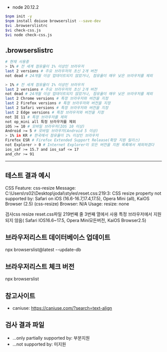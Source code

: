 - node 20.12.2

```bash
$npm init -y
$npm install doiuse browserslist --save-dev
$vi .browserslistrc
$vi check-css.js
$vi node check-css.js
```

## .browserslistrc

```bash
# 현재 사용중
> 1% # 전 세계 점유율이 1% 이상인 브라우저
last 2 versions # 주요 브라우저의 초신 2개 버전
not dead # 24개월 이상 업데이트되지 않았거나, 점유율이 매우 낮은 브라우저를 제외
```

```bash
> 1% # 전 세계 점유율이 1% 이상인 브라우저
last 2 versions # 주요 브라우저의 초신 2개 버전
not dead # 24개월 이상 업데이트되지 않았거나, 점유율이 매우 낮은 브라우저를 제외
last 2 Chrome versions # 특정 브라우저와 버전을 지정
last 2 Firefox versions # 특정 브라우저와 버전을 지정
last 2 Safari versions # 특정 브라우저와 버전을 지정
last 2 Edge versions # 특정 브라우저와 버전을 지정
not IE 11 # 특정 브라우저를 제외
not op_mini all 특정 브라우저를 제외
iOS >= 10 # 모바일 브라우저(IOS 10 이상)
Android >= 5 # 모바일 브라우저(Android 5 이상)
> 1% in KR # 한국에서 점유율이 1% 이상인 브라우저
Firefox ESR # Firefox Extended Support Release(확장 지원 릴리스)
not Explorer > 0 # Internet Explorer이 모든 버전을 지원 목록에서 제외하겠다
ios_saf >= 15.7 and ios_saf <= 17
and_chr >= 91
```

---

## 테스트 결과 예시

CSS Feature: css-resize
Message: C:\Users\rs02\Desktop\jodal\styles\reset.css:219:3: CSS resize property not supported by: Safari on iOS (16.6-16.7,17.4,17.5), Opera Mini (all), KaiOS Browser (2.5) (css-resize)
Browser: N/A
Usage: resize: none

검사css resize
reset.css파일 219번째 줄 3번째 열에서 사용
특정 브라우저에서 지원되지 않음( Safari IOS16.6~17.5, Opera Mini모든버전, KaiOS Browser2.5)

## 브라우저리스트 데이터베이스 업데이트

npx browserslist@latest --update-db

## 브라우저리스트 체크 버전

npx browserslist

## 참고사이트

- caniuse: https://caniuse.com/?search=text-align

## 검사 결과 파일

- ...only partially supported by: 부분지원
- ...not supported by: 미지원
